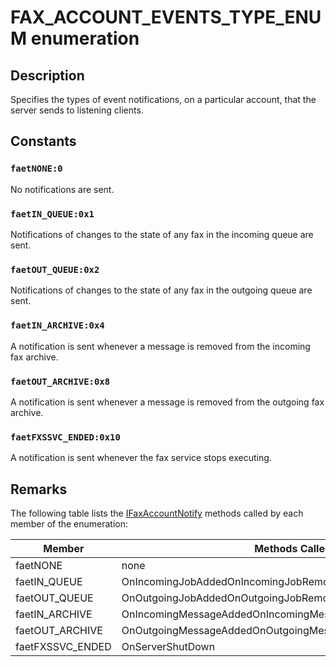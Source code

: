 # FAX_ACCOUNT_EVENTS_TYPE_ENUM enumeration

## Description

Specifies the types of event notifications, on a particular account, that the server sends to listening clients.

## Constants

### `faetNONE:0`

No notifications are sent.

### `faetIN_QUEUE:0x1`

Notifications of changes to the state of any fax in the incoming queue are sent.

### `faetOUT_QUEUE:0x2`

Notifications of changes to the state of any fax in the outgoing queue are sent.

### `faetIN_ARCHIVE:0x4`

A notification is sent whenever a message is removed from the incoming fax archive.

### `faetOUT_ARCHIVE:0x8`

A notification is sent whenever a message is removed from the outgoing fax archive.

### `faetFXSSVC_ENDED:0x10`

A notification is sent whenever the fax service stops executing.

## Remarks

The following table lists the [IFaxAccountNotify](https://learn.microsoft.com/windows/win32/api/faxcomex/nn-faxcomex-_ifaxaccountnotify) methods called by each member of the enumeration:

| Member | Methods Called |
| --- | --- |
| faetNONE | none |
| faetIN_QUEUE | OnIncomingJobAddedOnIncomingJobRemovedOnIncomingJobChanged |
| faetOUT_QUEUE | OnOutgoingJobAddedOnOutgoingJobRemovedOnOutgoingJobChanged |
| faetIN_ARCHIVE | OnIncomingMessageAddedOnIncomingMessageRemoved |
| faetOUT_ARCHIVE | OnOutgoingMessageAddedOnOutgoingMessageRemoved |
| faetFXSSVC_ENDED | OnServerShutDown |